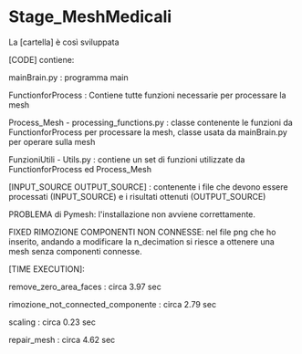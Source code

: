 # Stage_MeshMedicali
La [cartella] è così sviluppata

[CODE] contiene:

mainBrain.py : programma main

FunctionforProcess : Contiene tutte funzioni necessarie per processare la mesh

Process_Mesh - processing_functions.py : classe contenente le funzioni da FunctionforProcess per processare la mesh, classe usata da mainBrain.py per operare sulla mesh

FunzioniUtili - Utils.py : contiene un set di funzioni utilizzate da FunctionforProcess ed Process_Mesh
    
[INPUT_SOURCE OUTPUT_SOURCE]  : contenente i file che devono essere processati (INPUT_SOURCE) e i risultati ottenuti (OUTPUT_SOURCE)
    
PROBLEMA di Pymesh: l'installazione non avviene correttamente.

FIXED RIMOZIONE COMPONENTI NON CONNESSE: nel file png che ho inserito, andando a modificare la n_decimation si riesce a ottenere una mesh senza componenti connesse.



[TIME EXECUTION]:

remove_zero_area_faces : circa 3.97 sec

rimozione_not_connected_componente : circa 2.79 sec

scaling : circa 0.23 sec

repair_mesh : circa 4.62 sec
